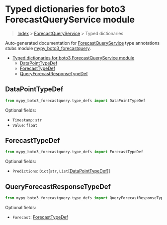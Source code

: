 # Typed dictionaries for boto3 ForecastQueryService module

> [Index](..) > [ForecastQueryService](.) > Typed dictionaries

Auto-generated documentation for
[ForecastQueryService](https://boto3.amazonaws.com/v1/documentation/api/1.17.75/reference/services/forecastquery.html#ForecastQueryService)
type annotations stubs module
[mypy_boto3_forecastquery](https://pypi.org/project/mypy-boto3-forecastquery/).

- [Typed dictionaries for boto3 ForecastQueryService module](#typed-dictionaries-for-boto3-forecastqueryservice-module)
  - [DataPointTypeDef](#datapointtypedef)
  - [ForecastTypeDef](#forecasttypedef)
  - [QueryForecastResponseTypeDef](#queryforecastresponsetypedef)

## DataPointTypeDef

```python
from mypy_boto3_forecastquery.type_defs import DataPointTypeDef
```

Optional fields:

- `Timestamp`: `str`
- `Value`: `float`

## ForecastTypeDef

```python
from mypy_boto3_forecastquery.type_defs import ForecastTypeDef
```

Optional fields:

- `Predictions`: `Dict`\[`str`,
  `List`\[[DataPointTypeDef](./type_defs.md#datapointtypedef)\]\]

## QueryForecastResponseTypeDef

```python
from mypy_boto3_forecastquery.type_defs import QueryForecastResponseTypeDef
```

Optional fields:

- `Forecast`: [ForecastTypeDef](./type_defs.md#forecasttypedef)
